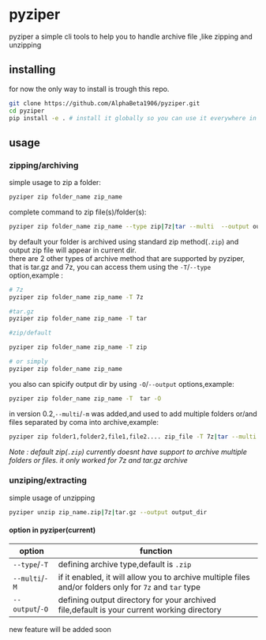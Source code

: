 # pyziper

pyziper a simple cli tools to help you to handle archive file ,like zipping and unzipping 


## installing 
for now the only way to install is trough this repo.

```bash
git clone https://github.com/AlphaBeta1906/pyziper.git
cd pyziper
pip install -e . # install it globally so you can use it everywhere in  your machine
```

## usage 

### zipping/archiving

simple usage to zip a folder:
```bash
pyziper zip folder_name zip_name
```

complete command to zip file(s)/folder(s):
```bash
pyziper zip folder_name zip_name --type zip|7z|tar --multi  --output output_dir
```

by default your folder is archived using standard zip method(`.zip`) and output zip file will appear in current dir.  
there are 2 other types of archive method that are supported by pyziper, that is tar.gz and 7z, you can access them using the `-T`/`--type` option,example :  
```bash
# 7z
pyziper zip folder_name zip_name -T 7z

#tar.gz
pyziper zip folder_name zip_name -T tar

#zip/default

pyziper zip folder_name zip_name -T zip

# or simply
pyziper zip folder_name zip_name
```

you also can spicify output dir by using `-O`/`--output` options,example: 
```bash 
pyziper zip folder_name zip_name -T  tar -O 
```

in version 0.2,`--multi`/`-m` was added,and used to add multiple folders or/and files separated by coma into archive,example:
```bash
pyziper zip folder1,folder2,file1,file2.... zip_file -T 7z|tar --multi --output output/dir/
```
*Note : default zip(`.zip`) currently doesnt have support to archive multiple folders or files. it only worked for 7z and tar.gz archive*


### unziping/extracting
simple usage of unzipping
```bash
pyziper unzip zip_name.zip|7z|tar.gz --output output_dir
```

#### option in pyziper(current)
| option      | function |
| ----------- | ----------- |
| `--type`/`-T`   | defining archive type,default is `.zip`  |
| `--multi`/`-M`  | if it enabled, it will allow you to archive multiple files and/or folders only for `7z` and `tar` type |
| `--output`/`-O` | defining output directory for your archived file,default is your current working directory |


new feature will be added soon
